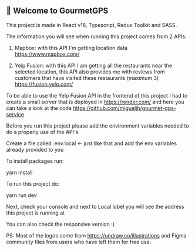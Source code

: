 ## 👋 Welcome to GourmetGPS

This project is made in React v18, Typescript, Redux Toolkit and SASS.

The information you will see when running this project comes from 2 APIs:

1. Mapbox: with this API I'm getting location data
   <https://www.mapbox.com/>

2. Yelp Fusion: with this API I am getting all the restaurants near the selected location, this API also provides me with reviews from customers that have visited these restaurants (maximum 3)
   <https://fusion.yelp.com/>

To be able to use the Yelp Fusion API in the frontend of this project I had to create a small server that is deployed in <https://render.com/> and here you can take a look at the code <https://github.com/migueljh/gourmet-gps-service>

Before you run this project please add the environment variables needed to do a properly use of the API's

Create a file called .env.local <- just like that
and add the env variables already provided to you

To install packages run:

yarn install

To run this project do:

yarn run dev

Next, check your console and next to Local label you will see the address this project is running at

You can also check the responsive version :)

PS: Most of the logos come from <https://undraw.co/illustrations> and Figma community files from users who have left them for free use.
